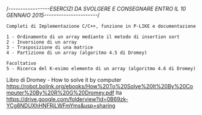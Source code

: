 /*-----------------ESERCIZI DA SVOLGERE E CONSEGNARE ENTRO IL 10 GENNAIO 2015----------------------*/

	Completi di Implementazione C/C++, funzione in P-LIKE e documentazione
	
	1 - Ordinamento di un array mediante il metodo di insertion sort
	2 - Inversione di un array
	3 - Trasposizione di una matrice 
	4 - Partizione di un array (algoritmo 4.5 di Dromey)
	
	Facoltativo
	5 - Ricerca del K-esimo elemento di un array (algoritmo 4.6 di Dromey)
	
Libro di Dromey - How to solve it by computer 
	https://robot.bolink.org/ebooks/How%20To%20Solve%20It%20By%20Computer%20By%20R%20G%20Dromey.pdf
Ita
	https://drive.google.com/folderview?id=0B69zk-YCg8NDUXhHNFRjLWFmYms&usp=sharing

